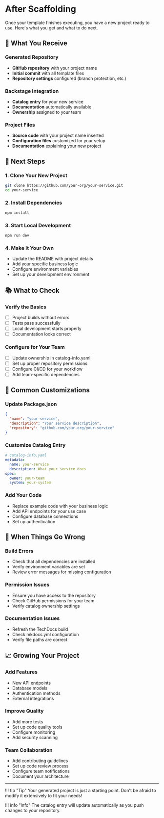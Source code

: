 # After Scaffolding

Once your template finishes executing, you have a new project ready to use. Here's what you get and what to do next.

## 🎉 What You Receive

### Generated Repository
- **GitHub repository** with your project name
- **Initial commit** with all template files
- **Repository settings** configured (branch protection, etc.)

### Backstage Integration  
- **Catalog entry** for your new service
- **Documentation** automatically available
- **Ownership** assigned to your team

### Project Files
- **Source code** with your project name inserted
- **Configuration files** customized for your setup
- **Documentation** explaining your new project

## 🚀 Next Steps

### 1. Clone Your New Project
```bash
git clone https://github.com/your-org/your-service.git
cd your-service
```

### 2. Install Dependencies
```bash
npm install
```

### 3. Start Local Development
```bash
npm run dev
```

### 4. Make It Your Own
- Update the README with project details
- Add your specific business logic
- Configure environment variables
- Set up your development environment

## 📚 What to Check

### Verify the Basics
- [ ] Project builds without errors
- [ ] Tests pass successfully  
- [ ] Local development starts properly
- [ ] Documentation looks correct

### Configure for Your Team
- [ ] Update ownership in catalog-info.yaml
- [ ] Set up proper repository permissions
- [ ] Configure CI/CD for your workflow
- [ ] Add team-specific dependencies

## 🔧 Common Customizations

### Update Package.json
```json
{
  "name": "your-service",
  "description": "Your service description",
  "repository": "github.com/your-org/your-service"
}
```

### Customize Catalog Entry
```yaml
# catalog-info.yaml
metadata:
  name: your-service
  description: What your service does
spec:
  owner: your-team
  system: your-system
```

### Add Your Code
- Replace example code with your business logic
- Add API endpoints for your use case
- Configure database connections
- Set up authentication

## 🎯 When Things Go Wrong

### Build Errors
- Check that all dependencies are installed
- Verify environment variables are set
- Review error messages for missing configuration

### Permission Issues  
- Ensure you have access to the repository
- Check GitHub permissions for your team
- Verify catalog ownership settings

### Documentation Issues
- Refresh the TechDocs build
- Check mkdocs.yml configuration
- Verify file paths are correct

## 📈 Growing Your Project

### Add Features
- New API endpoints
- Database models
- Authentication methods
- External integrations

### Improve Quality
- Add more tests
- Set up code quality tools
- Configure monitoring
- Add security scanning

### Team Collaboration
- Add contributing guidelines
- Set up code review process  
- Configure team notifications
- Document your architecture

---

!!! tip "Tip"
    Your generated project is just a starting point. Don't be afraid to modify it extensively to fit your needs!

!!! info "Info"
    The catalog entry will update automatically as you push changes to your repository.

